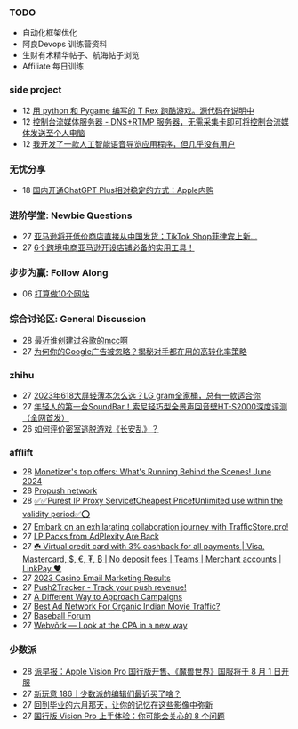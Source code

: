 ### TODO
-  自动化框架优化
-  阿良Devops 训练营资料
-  生财有术精华帖子、航海帖子浏览
-  Affiliate 每日训练

### side project
<!-- sideproject:START -->
-  12 [用 python 和 Pygame 编写的 T Rex 跑酷游戏。源代码在说明中](https://www.youtube.com/watch?v=pZySIXSelCA)
-  12 [控制台流媒体服务器 - DNS+RTMP 服务器，无需采集卡即可将控制台流媒体发送至个人电脑](https://github.com/Aioros/console-streaming-server)
-  12 [我开发了一款人工智能语音导览应用程序，但几乎没有用户](https://www.reddit.com/r/SideProject/comments/18gpp0e/ive_built_an_ai_audio_tour_app_but_have_almost_no/)<!-- sideproject:END -->


### 无忧分享
<!-- ruyo:START -->
-  18 [国内开通ChatGPT Plus相对稳定的方式：Apple内购](https://51.ruyo.net/18681.html)<!-- ruyo:END -->

### 进阶学堂: Newbie Questions
<!-- advertcn1:START -->
-  27 [亚马逊将开低价商店直接从中国发货；TikTok Shop菲律宾上新...](https://www.advertcn.com/thread-115511-1-1.html)
-  27 [6个跨境电商亚马逊开设店铺必备的实用工具！](https://www.advertcn.com/thread-115509-1-1.html)<!-- advertcn1:END -->

### 步步为赢: Follow Along
<!-- advertcn2:START -->
-  06 [打算做10个网站](https://www.advertcn.com/thread-115247-1-1.html)<!-- advertcn2:END -->

### 综合讨论区: General Discussion
<!-- advertcn3:START -->
-  28 [最近谁创建过谷歌的mcc啊](https://www.advertcn.com/thread-115517-1-1.html)
-  27 [为何你的Google广告被忽略？揭秘对手都在用的高转化率策略](https://www.advertcn.com/thread-115514-1-1.html)<!-- advertcn3:END -->


### zhihu
<!-- zhihu:START -->
-  27 [2023年618大屏轻薄本怎么选？LG gram全家桶，总有一款适合你](http://zhuanlan.zhihu.com/p/632641888?utm_campaign=rss&utm_medium=rss&utm_source=rss&utm_content=title)
-  27 [年轻人的第一台SoundBar！索尼轻巧型全景声回音壁HT-S2000深度评测（全网首发）](http://zhuanlan.zhihu.com/p/630990296?utm_campaign=rss&utm_medium=rss&utm_source=rss&utm_content=title)
-  26 [如何评价密室逃脱游戏《长安乱》？](http://www.zhihu.com/question/563950552/answer/3045961312?utm_campaign=rss&utm_medium=rss&utm_source=rss&utm_content=title)<!-- zhihu:END -->

### afflift
<!-- afflift:START -->
-  28 [Monetizer&#39;s top offers: What&#39;s Running Behind the Scenes! June 2024](https://afflift.com/f/threads/monetizers-top-offers-whats-running-behind-the-scenes-june-2024.13349/)
-  28 [Propush network](https://afflift.com/f/threads/propush-network.13345/)
-  28 [✅✅Purest IP Proxy Service❗️Cheapest Price❗️Unlimited use within the validity period✅⭕](https://afflift.com/f/threads/%E2%9C%85%E2%9C%85purest-ip-proxy-service%E2%9D%97%EF%B8%8Fcheapest-price%E2%9D%97%EF%B8%8Funlimited-use-within-the-validity-period%E2%9C%85%E2%AD%95.13365/)
-  27 [Embark on an exhilarating collaboration journey with TrafficStore.pro!](https://afflift.com/f/threads/embark-on-an-exhilarating-collaboration-journey-with-trafficstore-pro.12220/)
-  27 [LP Packs from AdPlexity Are Back](https://afflift.com/f/threads/lp-packs-from-adplexity-are-back.13284/)
-  27 [☘️ Virtual credit card with 3% cashback for all payments | Visa, Mastercard, $, €, ₮, ₿ | No deposit fees | Teams | Merchant accounts | LinkPay ❤️](https://afflift.com/f/threads/%E2%98%98%EF%B8%8F-virtual-credit-card-with-3-cashback-for-all-payments-visa-mastercard-%E2%82%AC-%E2%82%AE-%E2%82%BF-no-deposit-fees-teams-merchant-accounts-linkpay-%E2%9D%A4%EF%B8%8F.13364/)
-  27 [2023 Casino Email Marketing Results](https://afflift.com/f/threads/2023-casino-email-marketing-results.12465/)
-  27 [Push2Tracker - Track your push revenue!](https://afflift.com/f/threads/push2tracker-track-your-push-revenue.13278/)
-  27 [A Different Way to Approach Campaigns](https://afflift.com/f/threads/a-different-way-to-approach-campaigns.13363/)
-  27 [Best Ad Network For Organic Indian Movie Traffic?](https://afflift.com/f/threads/best-ad-network-for-organic-indian-movie-traffic.13352/)
-  27 [Baseball Forum](https://afflift.com/f/threads/baseball-forum.13075/)
-  27 [Webvõrk — Look at the CPA in a new way](https://afflift.com/f/threads/webv%C3%B5rk-%E2%80%94-look-at-the-cpa-in-a-new-way.2820/)<!-- afflift:END -->

### 少数派
<!-- sspai:START -->
-  28 [派早报：Apple Vision Pro 国行版开售、《魔兽世界》国服将于 8 月 1 日开服](https://sspai.com/post/90016)
-  27 [新玩意 186｜少数派的编辑们最近买了啥？](https://sspai.com/post/89993)
-  27 [回到毕业的六月那天，让你的记忆在这些影像中弥新](https://sspai.com/post/80318)
-  27 [国行版 Vision Pro 上手体验：你可能会关心的 8 个问题](https://sspai.com/post/89976)<!-- sspai:END -->
